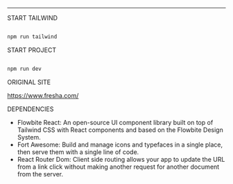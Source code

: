 
****
START TAILWIND

```bash

npm run tailwind

```

START PROJECT

```bash

npm run dev

```

ORIGINAL SITE

<https://www.fresha.com/>

DEPENDENCIES

- Flowbite React: An open-source UI component library built on top of Tailwind CSS with React components and based on the Flowbite Design System.
- Fort Awesome: Build and manage icons and typefaces in a single place, then serve them with a single line of code.
- React Router Dom: Client side routing allows your app to update the URL from a link click without making another request for another document from the server.

